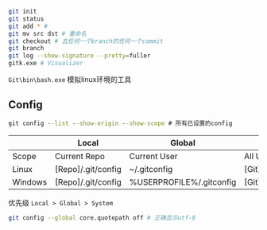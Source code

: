 ```bash
git init
git status
git add * # 
git mv src dst # 重命名
git checkout # 去任何一个branch的任何一个commit
git branch 
git log --show-signature --pretty=fuller
gitk.exe # Visualizer
```

`Git\bin\bash.exe` 模拟linux环境的工具

## Config

```cmd
git config --list --show-origin --show-scope # 所有已设置的config
```

|         | Local              | Global                   | System              |
| ------- | ------------------ | ------------------------ | ------------------- |
| Scope   | Current Repo       | Current User             | All User            |
| Linux   | [Repo]/.git/config | ~/.gitconfig             | [Git]/etc/gitconfig |
| Windows | [Repo]/.git/config | %USERPROFILE%/.gitconfig | [Git]/etc/gitconfig |

优先级 `Local > Global > System`

```bash
git config --global core.quotepath off # 正确显示utf-8
```

